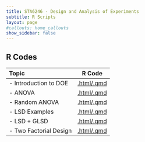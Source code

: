 ```yaml
---
title: STA6246 - Design and Analysis of Experiments
subtitle: R Scripts
layout: page
#callouts: home_callouts
show_sidebar: false
---
```


## R Codes

| **Topic** | **R Code**  |
|:-----------------------|:---:|
| - Introduction to DOE   | [.html/.qmd](qmd/assignment1.html ) 
| - ANOVA   | [.html/.qmd](rcodes/)
| - Random ANOVA   | [.html/.qmd](rcodes/.html)
| - LSD Examples   | [.html/.qmd](rcodes/.html)
| - LSD + GLSD    | [.html/.qmd](rcodes/.html)
| - Two Factorial Design | [.html/.qmd](rcodes/.html)
